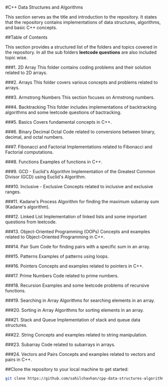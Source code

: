 #C++ Data Structures and Algorithms

This section serves as the title and introduction to the repository. It states that the repository contains implementations of data structures, algorithms, and basic C++ concepts.

##Table of Contents

This section provides a structured list of the folders and topics covered in the repository. 
In all the sub folders **leetcode questions** are also included topic wise.

###1. 2D Array
This folder contains coding problems and their solution related to 2D arrays.

###2. Arrays
This folder covers various concepts and problems related to arrays.

###3. Armstrong Numbers
This section focuses on Armstrong numbers.

###4. Backtracking
This folder includes implementations of backtracking algorithms and some leetcode questions of bactracking.

###5. Basics
Covers fundamental concepts in C++.

###6. Binary Decimal Octal
Code related to conversions between binary, decimal, and octal numbers.

###7. Fibonacci and Factorial
Implementations related to Fibonacci and Factorial computations.

###8. Functions
Examples of functions in C++.

###9. GCD - Euclid's Algorithm
Implementation of the Greatest Common Divisor (GCD) using Euclid's Algorithm.

###10. Inclusive - Exclusive
Concepts related to inclusive and exclusive ranges.

###11. Kadane's Process
Algorithm for finding the maximum subarray sum (Kadane's algorithm).

###12. Linked List
Implementation of linked lists and some important questions from leetcode.

###13. Object-Oriented Programming (OOPs)
Concepts and examples related to Object-Oriented Programming in C++.

###14. Pair Sum
Code for finding pairs with a specific sum in an array.

###15. Patterns
Examples of patterns using loops.

###16. Pointers
Concepts and examples related to pointers in C++.

###17. Prime Numbers
Code related to prime numbers.

###18. Recursion
Examples and some leetcode problems of recursive functions.

###19. Searching in Array
Algorithms for searching elements in an array.

###20. Sorting in Array
Algorithms for sorting elements in an array.

###21. Stack and Queue
Implementation of stack and queue data structures.

###22. String
Concepts and examples related to string manipulation.

###23. Subarray
Code related to subarrays in arrays.

###24. Vectors and Pairs
Concepts and examples related to vectors and pairs in C++.


##Clone the repository to your local machine to get started:

```bash
git clone https://github.com/sahilchavhan/cpp-data-structures-algorithms.git
